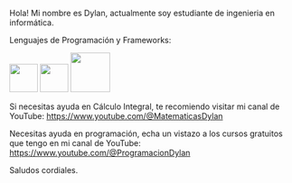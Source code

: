 Hola!
Mi nombre es Dylan, actualmente soy estudiante de ingenieria en informática.

Lenguajes de Programación y Frameworks:

<img src="https://github.com/dylanb55/dylanb55/assets/161396341/bee60e94-3a13-4334-bf7b-72d12783117a" width="50" height="50">
<img src="https://github.com/dylanb55/dylanb55/assets/161396341/1d9a9a67-57a2-446a-ab1f-51b399b1e05c" width="50" height="50">
<img src= "https://github.com/dylanb55/dylanb55/assets/161396341/26a0944c-90a0-49e9-95eb-544b3072b2a3" width= "70" height = "70">

Si necesitas ayuda en Cálculo Integral, te recomiendo visitar mi canal de YouTube: https://www.youtube.com/@MatematicasDylan

Necesitas ayuda en programación, echa un vistazo a los cursos gratuitos que tengo en mi canal de YouTube: https://www.youtube.com/@ProgramacionDylan

Saludos cordiales.

